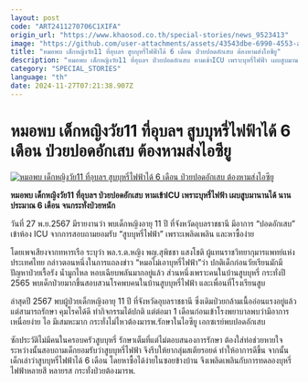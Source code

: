 ```yaml
---
layout: post
code: "ART2411270706C1XIFA"
origin_url: "https://www.khaosod.co.th/special-stories/news_9523413"
image: "https://github.com/user-attachments/assets/43543dbe-6990-4553-a47e-21edbd9b0f04"
title: "หมอพบ เด็กหญิงวัย11 ที่อุบลฯ สูบบุหรี่ไฟฟ้าได้ 6 เดือน ป่วยปอดอักเสบ ต้องหามส่งไอซียู"
description: "หมอพบ เด็กหญิงวัย11 ที่อุบลฯ ป่วยปอดอักเสบ หามเข้าICU เพราะบุหรี่ไฟฟ้า เผบสูบมานานได้ นานประมาณ 6 เดือน จนกระทั่งป่วยหนัก"
category: "SPECIAL_STORIES"
language: "th"
date: 2024-11-27T07:21:38.907Z
---
```


# หมอพบ เด็กหญิงวัย11 ที่อุบลฯ สูบบุหรี่ไฟฟ้าได้ 6 เดือน ป่วยปอดอักเสบ ต้องหามส่งไอซียู

[![หมอพบ เด็กหญิงวัย11 ที่อุบลฯ สูบบุหรี่ไฟฟ้าได้ 6 เดือน ป่วยปอดอักเสบ ต้องหามส่งไอซียู](https://www.khaosod.co.th/wpapp/uploads/2024/11/icu-3.jpg "หมอพบ เด็กหญิงวัย11 ที่อุบลฯ สูบบุหรี่ไฟฟ้าได้ 6 เดือน ป่วยปอดอักเสบ ต้องหามส่งไอซียู")](https://www.khaosod.co.th/wpapp/uploads/2024/11/icu-3.jpg)

**หมอพบ เด็กหญิงวัย11 ที่อุบลฯ ป่วยปอดอักเสบ หามเข้าICU เพราะบุหรี่ไฟฟ้า เผบสูบมานานได้ นานประมาณ 6 เดือน จนกระทั่งป่วยหนัก**

วันที่ 27 พ.ย.2567 มีรายงานว่า พบเด็กหญิงอายุ 11 ปี ที่จังหวัดอุบลราชธานี มีอาการ “ปอดอักเสบ” เข้าห้อง ICU จากการสอบถามยอมรับ “สูบบุหรี่ไฟฟ้า” เพราะเพลิดเพลิน และหาซื้อง่าย

โดยเพจเสียงจากทหารเรือ ระบุว่า พล.ร.ต.หญิง พญ.สุพิชชา แสงโชติ ผู้แทนราชวิทยากุมารแพทย์แห่งประเทศไทย กล่าวตอนหนึ่งในการแถลงข่าว “หมอไม่เอาบุหรี่ไฟฟ้า”ว่า ปกติเด็กก่อนวัยเรียนมักมีปัญหาป่วยเรื้อรัง น้ำมูกไหล หอบเฉียบพลันมากอยู่แล้ว ส่วนหนึ่งเพราะคนในบ้านสูบบุหรี่ กระทั่งปี 2565 พบเด็กป่วยมากขึ้นสอบสวนโรคพบคนในบ้านสูบบุหรี่ไฟฟ้า และเพื่อนที่โรงเรียนสูบ

ล่าสุดปี 2567 พบผู้ป่วยเด็กหญิงอายุ 11 ปี ที่จังหวัดอุบลราชธานี ซึ่งเดิมป่วยกล้ามเนื้ออ่อนแรงอยู่แล้วแต่สามารถรักษา คุมโรคได้ดี ทำกิจกรรมได้ปกติ แต่ต่อมา 1 เดือนก่อนเข้าโรงพยาบาลพบว่ามีอาการเหนื่อยง่าย ไอ มีเสมหะมาก กระทั่งไม่ไหวต้องมารพ.รักษาในไอซียู เอกซเรย์พบปอดอักเสบ

ซักประวัติไม่มีคนในครอบครัวสูบบุหรี่ รักษาเต็มที่แต่ไม่ตอบสนองการรักษา ต้องใส่ท่อช่วยหายใจระหว่างนั้นสอบถามเด็กยอมรับว่าสูบบุหรี่ไฟฟ้า จึงรีบให้ยากลุ่มสเตียรอยด์ ทำให้อาการดีขึ้น จากนั้นเด็กเล่าว่าสูบบุหรี่ไฟฟ้าได้ 6 เดือน โดยหาซื้อได้ง่ายในซอยข้างบ้าน จึงเพลิดเพลินกับการทดลองบุหรี่ไฟฟ้าหลายสี หลายรส กระทั่งป่วยต้องมารพ.



